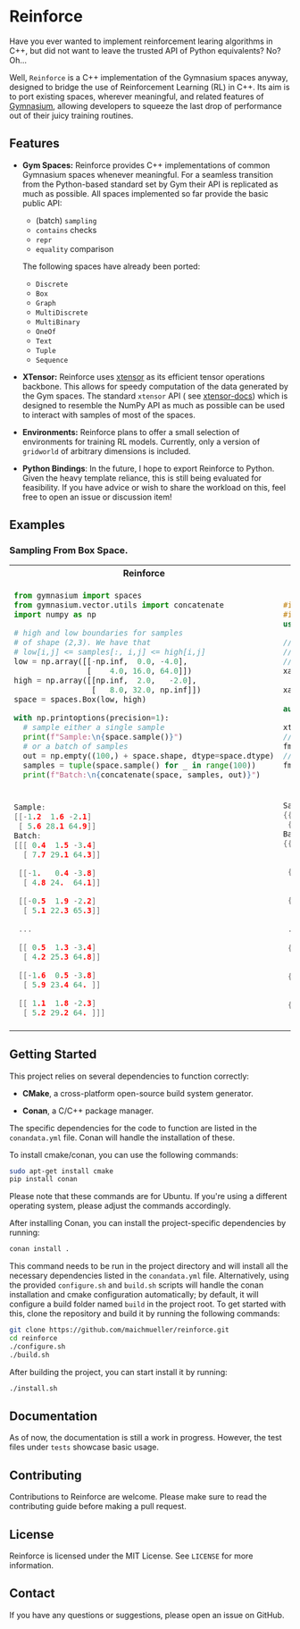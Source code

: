 # Reinforce

Have you ever wanted to implement reinforcement learing algorithms in C++, but did not want to leave the trusted API
of Python equivalents?
No? Oh...

Well, `Reinforce` is a C++ implementation of the Gymnasium spaces anyway, designed to bridge the use of
Reinforcement Learning (RL) in C++. Its aim is to port existing spaces, wherever meaningful, and related features
of [Gymnasium](https://github.com/Farama-Foundation/Gymnasium), allowing developers to squeeze the
last drop of performance out of their juicy training routines.

## Features

- **Gym Spaces:** Reinforce provides C++ implementations of common Gymnasium spaces whenever meaningful. For a seamless
  transition from the Python-based standard set by Gym their API is replicated as much as possible.
  All spaces implemented so far provide the basic public API:
    - (batch) `sampling`
    - `contains` checks
    - `repr`
    - `equality` comparison

  The following spaces have already been ported:
    - `Discrete`
    - `Box`
    - `Graph`
    - `MultiDiscrete`
    - `MultiBinary`
    - `OneOf`
    - `Text`
    - `Tuple`
    - `Sequence`

- **XTensor:** Reinforce uses [xtensor](https://github.com/xtensor-stack/xtensor) as its efficient tensor
  operations backbone. This allows for speedy computation of the data generated by the Gym spaces. The
  standard `xtensor` API (
  see [xtensor-docs](https://xtensor.readthedocs.io/en/latest/)) which is designed to resemble the
  NumPy API as much as possible can be used to interact with samples of most of the spaces.
- **Environments:** Reinforce plans to offer a small selection of environments for training RL models.
  Currently, only a version of `gridworld` of arbitrary dimensions is included.
- **Python Bindings**: In the future, I hope to export Reinforce to Python. Given the heavy template reliance, this is still
  being evaluated for feasibility. If you have advice or wish to share the workload on this, feel free to open an issue
  or discussion item!

## Examples

### Sampling From Box Space.

<table>
<tr>
<th>Reinforce</th>
<th>Gymnasium</th>
</tr>
<tr>
<td>


```python
from gymnasium import spaces
from gymnasium.vector.utils import concatenate
import numpy as np

# high and low boundaries for samples
# of shape (2,3). We have that
# low[i,j] <= samples[:, i,j] <= high[i,j]
low = np.array([[-np.inf,  0.0, -4.0], 
                [    4.0, 16.0, 64.0]])
high = np.array([[np.inf,  2.0,   -2.0], 
                 [   8.0, 32.0, np.inf]])
space = spaces.Box(low, high)

with np.printoptions(precision=1):
  # sample either a single sample
  print(f"Sample:\n{space.sample()}")
  # or a batch of samples
  out = np.empty((100,) + space.shape, dtype=space.dtype)
  samples = tuple(space.sample() for _ in range(100))
  print(f"Batch:\n{concatenate(space, samples, out)}")
```

</td>
<td>

```cpp
#include <reinforce/spaces/box.hpp>
#include <reinforce/utils/math.hpp>
using namespace force;

// high and low boundaries for samples
// of shape (2,3). We have that
// low[i,j] <= samples[:, i,j] <= high[i,j]
xarray< double > low {{-inf<>,  0,    -4},
                      {     4, 16,    64}};
xarray< double > high{{ inf<>,  2,    -2},
                      {     8, 32, inf<>}};
auto space = BoxSpace{low, high};

xt::print_options::set_precision(1);
// sample either a single sample
fmt::println("Sample:\n{}", space.sample());
// or a batch of samples
fmt::println("Batch:\n{}", space.sample(100));
```

</td>
</tr>

<tr>
<td>

```cpp
Sample:
[[-1.2  1.6 -2.1]
 [ 5.6 28.1 64.9]]
Batch:
[[[ 0.4  1.5 -3.4]
  [ 7.7 29.1 64.3]]

 [[-1.   0.4 -3.8]
  [ 4.8 24.  64.1]]

 [[-0.5  1.9 -2.2]
  [ 5.1 22.3 65.3]]

 ...

 [[ 0.5  1.3 -3.4]
  [ 4.2 25.3 64.8]]

 [[-1.6  0.5 -3.8]
  [ 5.9 23.4 64. ]]

 [[ 1.1  1.8 -2.3]
  [ 5.2 29.2 64. ]]]
```

</td>
<td>

```cpp
Sample:
{{  1.3,   0.1,  -3. },
 {  6.9,  22.6,  64.4}}
Batch:
{{{ -1.6,   0.6,  -2.3},
  {  7.8,  29.3,  64.7}},
  
 {{ -0.3,   0.7,  -3.6},
  {  6.8,  27.4,  64.1}},
  
 {{  1.3,   1. ,  -3.7},
  {  5.3,  23.4,  64.2}},
  
 ...,
 
 {{ -0.1,   0.5,  -2.2},
  {  4.9,  24.8,  64. }},
  
 {{  0. ,   0.7,  -2. },
  {  7.5,  16.3,  64.8}},
  
 {{ -1. ,   0.9,  -3.4},
  {  5.5,  25.7,  64.1}}}
```

</td>
</tr>
</table>

## Getting Started

This project relies on several dependencies to function correctly:

- **CMake**, a cross-platform open-source build system generator.

- **Conan**, a C/C++ package manager.

The specific dependencies for the code to function are listed in the `conandata.yml` file. Conan will handle the
installation of these.

To install cmake/conan, you can use the following commands:

```bash
sudo apt-get install cmake
pip install conan
```

Please note that these commands are for Ubuntu. If you're using a different operating system, please adjust the commands
accordingly.

After installing Conan, you can install the project-specific dependencies by running:

```bash
conan install .
```

This command needs to be run in the project directory and will install all the necessary dependencies listed in
the `conandata.yml` file.
Alternatively, using the provided `configure.sh` and `build.sh` scripts will handle the conan installation and cmake
configuration automatically; by default, it will configure a build folder named `build` in the project root. To get
started with this, clone the repository and build it by running the following commands:

```bash
git clone https://github.com/maichmueller/reinforce.git
cd reinforce
./configure.sh
./build.sh
```

After building the project, you can start install it by running:

```bash
./install.sh
```

## Documentation

As of now, the documentation is still a work in progress. However, the test files under `tests` showcase basic usage.

## Contributing

Contributions to Reinforce are welcome. Please make sure to read the contributing guide before making a pull request.

## License

Reinforce is licensed under the MIT License. See `LICENSE` for more information.

## Contact

If you have any questions or suggestions, please open an issue on GitHub.
